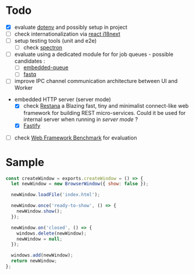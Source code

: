 # Todo

- [X] evaluate [dotenv](https://www.npmjs.com/package/dotenv) and possibly setup in project 
- [ ] check internationalization via [react i18next](https://react.i18next.com/)
- [ ] setup testing tools (unit and e2e)
  - [ ] check [spectron](https://www.electronjs.org/spectron)
- [ ] evaluate using a dedicated module for for job queues - possible candidates :
  - [ ] [embedded-queue](https://github.com/hajipy/embedded-queue)
  - [ ] [fastq](https://github.com/mcollina/fastq)
- [ ] improve IPC channel communication architecture between UI and Worker
- embedded HTTP server (server mode)
  - [X] check [Restana](https://www.npmjs.com/package/restana) a Blazing fast, tiny and minimalist connect-like web framework for building REST micro-services. Could it be used for internal server when running in *server mode* ?
  - [X] [Fastify](https://www.fastify.io)
- [ ] check [Web Framework Benchmark](https://github.com/the-benchmarker/web-frameworks) for evaluation


# Sample

```js
const createWindow = exports.createWindow = () => {
  let newWindow = new BrowserWindow({ show: false });

  newWindow.loadFile('index.html');

  newWindow.once('ready-to-show', () => {
    newWindow.show();
  });

  newWindow.on('closed', () => {
    windows.delete(newWindow);
    newWindow = null;
  });

  windows.add(newWindow);
  return newWindow;
};

```